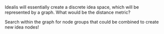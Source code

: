 Idealis will essentially create a discrete idea space, which will be represented by a graph. What would be the distance metric?

Search within the graph for node groups that could be combined to create new idea nodes!

